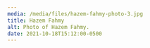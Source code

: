 ```yaml
---
media: /media/files/hazem-fahmy-photo-3.jpg
title: Hazem Fahmy
alt: Photo of Hazem Fahmy.
date: 2021-10-18T15:12:00-0500
---
```

